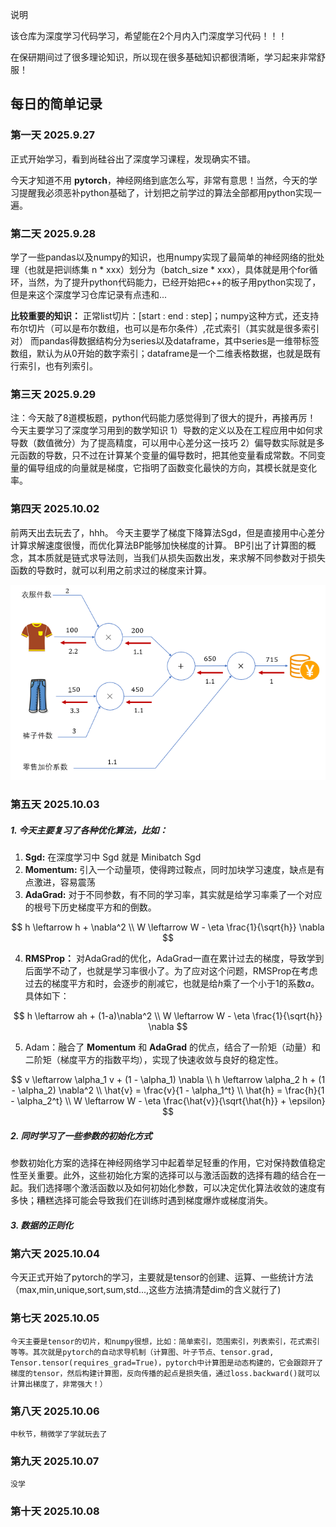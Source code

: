 说明

该仓库为深度学习代码学习，希望能在2个月内入门深度学习代码！！！

在保研期间过了很多理论知识，所以现在很多基础知识都很清晰，学习起来非常舒服！

## 每日的简单记录

### 第一天 2025.9.27

正式开始学习，看到尚硅谷出了深度学习课程，发现确实不错。

今天才知道不用 **pytorch**，神经网络到底怎么写，非常有意思！当然，今天的学习提醒我必须恶补python基础了，计划把之前学过的算法全部都用python实现一遍。


### 第二天 2025.9.28 

学了一些pandas以及numpy的知识，也用numpy实现了最简单的神经网络的批处理（也就是把训练集 n * xxx）划分为（batch_size * xxx），具体就是用个for循环，当然，为了提升python代码能力，已经开始把c++的板子用python实现了，但是来这个深度学习仓库记录有点违和...

**比较重要的知识：**
正常list切片：[start : end : step]；numpy这种方式，还支持布尔切片（可以是布尔数组，也可以是布尔条件）,花式索引（其实就是很多索引对）
而pandas得数据结构分为series以及dataframe，其中series是一维带标签数组，默认为从0开始的数字索引；dataframe是一个二维表格数据，也就是既有行索引，也有列索引。

### 第三天 2025.9.29
注：今天敲了8道模板题，python代码能力感觉得到了很大的提升，再接再厉！
今天主要学习了深度学习用到的数学知识
1）导数的定义以及在工程应用中如何求导数（数值微分）为了提高精度，可以用中心差分这一技巧
2）偏导数实际就是多元函数的导数，只不过在计算某个变量的偏导数时，把其他变量看成常数。不同变量的偏导组成的向量就是梯度，它指明了函数变化最快的方向，其模长就是变化率。

### 第四天 2025.10.02
前两天出去玩去了，hhh。
今天主要学了梯度下降算法Sgd，但是直接用中心差分计算求解速度很慢，而优化算法BP能够加快梯度的计算。
BP引出了计算图的概念，其本质就是链式求导法则，当我们从损失函数出发，来求解不同参数对于损失函数的导数时，就可以利用之前求过的梯度来计算。

![](./imgs/1.png)
### 第五天 2025.10.03
##### 1. 今天主要复习了各种优化算法，比如：

1) **Sgd:**  在深度学习中 Sgd 就是 Minibatch Sgd
2) **Momentum:**  引入一个动量项，使得跨过鞍点，同时加块学习速度，缺点是有点激进，容易震荡
3) **AdaGrad:**  对于不同参数，有不同的学习率，其实就是给学习率乘了一个对应的根号下历史梯度平方和的倒数。

$$
h \leftarrow h + \nabla^2
\\
W \leftarrow W - \eta \frac{1}{\sqrt{h}} \nabla
$$

4. **RMSProp：** 对AdaGrad的优化，AdaGrad一直在累计过去的梯度，导致学到后面学不动了，也就是学习率很小了。为了应对这个问题，RMSProp在考虑过去的梯度平方和时，会逐步的削减它，也就是给$h$乘了一个小于1的系数$a$。具体如下：

$$
h \leftarrow ah + (1-a)\nabla^2
\\
W \leftarrow W - \eta \frac{1}{\sqrt{h}} \nabla
$$

5. Adam：融合了 **Momentum** 和 **AdaGrad** 的优点，结合了一阶矩（动量）和二阶矩（梯度平方的指数平均），实现了快速收敛与良好的稳定性。

$$
v \leftarrow \alpha_1 v + (1 - \alpha_1) \nabla
\\
h \leftarrow \alpha_2 h + (1 - \alpha_2) \nabla^2
\\
\hat{v} = \frac{v}{1 - \alpha_1^t}
\\
\hat{h} = \frac{h}{1 - \alpha_2^t}
\\
W \leftarrow W - \eta \frac{\hat{v}}{\sqrt{\hat{h}} + \epsilon}
$$



##### 2. 同时学习了一些参数的初始化方式

​	参数初始化方案的选择在神经网络学习中起着举足轻重的作用，它对保持数值稳定性至关重要。此外，这些初始化方案的选择可以与激活函数的选择有趣的结合在一起。我们选择哪个激活函数以及如何初始化参数，可以决定优化算法收敛的速度有多快；糟糕选择可能会导致我们在训练时遇到梯度爆炸或梯度消失。

##### 3. 数据的正则化



### 第六天 2025.10.04

​	今天正式开始了pytorch的学习，主要就是tensor的创建、运算、一些统计方法（max,min,unique,sort,sum,std...,这些方法搞清楚dim的含义就行了)

### 第七天 2025.10.05
    今天主要是tensor的切片，和numpy很想，比如：简单索引，范围索引，列表索引，花式索引等等。其次就是pytorch的自动求导机制（计算图、叶子节点、tensor.grad, Tensor.tensor(requires_grad=True)，pytorch中计算图是动态构建的，它会跟踪开了梯度的tensor，然后构建计算图，反向传播的起点是损失值，通过loss.backward()就可以计算出梯度了，非常强大！）


### 第八天 2025.10.06
    中秋节，稍微学了学就玩去了

### 第九天 2025.10.07
    没学

### 第十天 2025.10.08
    
    



